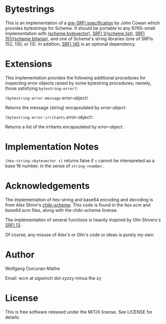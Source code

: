 # Bytestrings

This is an implementation of a
[pre-SRFI specification](https://bitbucket.org/cowan/r7rs-wg1-infra/src/default/BytestringsCowan.md)
by John Cowan which provides bytestrings for Scheme.  It should be
portable to any R7RS-small implementation with
[(scheme bytevector)](http://www.r6rs.org/final/html/r6rs-lib/r6rs-lib-Z-H-3.html#node_chap_2),
[SRFI 1/(scheme list)](https://srfi.schemers.org/srfi-1),
[SRFI 151/(scheme bitwise)](https://srfi.schemers.org/srfi-151), and
one of Scheme's string libraries (one of SRFIs 152, 130, or 13).  In
addition, [SRFI 145](https://srfi.schemers.org/srfi-145)
is an optional dependency.

# Extensions

This implementation provides the following additional procedures for
inspecting error objects raised by some bytestring procedures; namely,
those satisfying `bytestring-error?`:

`(bytestring-error-message` *error-object*`)`

Returns the message (string) encapsulated by *error-object*.

`(bytestring-error-irritants` *error-object*`)`

Returns a list of the irritants encapsulated by *error-object*.

# Implementation Notes

`(hex-string->bytevector s)` returns false if `s` cannot be
interepreted as a base 16 number, in the sense of `string->number`.

# Acknowledgements

The implementation of hex-string and base64 encoding and
decoding is from
Alex Shinn's [chibi-scheme](http://synthcode.com/wiki/chibi-scheme).
This code is found in the *hex.scm* and *base64.scm* files, along
with the chibi-scheme license.

The implementation of several functions is heavily
inspired by Olin Shivers's [SRFI 13](https://srfi.schemers.org/srfi-13).

Of course, any misuse of Alex's or Olin's code or ideas is purely my
own.

# Author

Wolfgang Corcoran-Mathe

Email: wcm at sigwinch dot xyzzy minus the zy

# License

This is free software released under the MIT/X license.  See
LICENSE for details.
